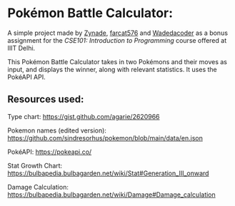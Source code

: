 # Pokémon Battle Calculator:

A simple project made by [Zynade](https://github.com/Zynade), [farcat576](https://github.com/farcat576) and [Wadedacoder](https://github.com/Wadedacoder) as a bonus assignment for the *CSE101: Introduction to Programming* course offered at IIIT Delhi.
  
This Pokémon Battle Calculator takes in two Pokémons and their moves as input, and displays the winner, along with relevant statistics. It uses the PokéAPI API.


## Resources used: 


Type chart: https://gist.github.com/agarie/2620966

Pokemon names (edited version): https://github.com/sindresorhus/pokemon/blob/main/data/en.json

PokéAPI: https://pokeapi.co/

Stat Growth Chart: https://bulbapedia.bulbagarden.net/wiki/Stat#Generation_III_onward

Damage Calculation: https://bulbapedia.bulbagarden.net/wiki/Damage#Damage_calculation

